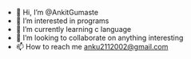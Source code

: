 - 👋 Hi, I’m @AnkitGumaste
- 👀 I’m interested in programs
- 🌱 I’m currently learning c language
- 💞️ I’m looking to collaborate on anything interesting
- 📫 How to reach me anku2112002@gmail.com

<!---
AnkitGumaste/AnkitGumaste is a ✨ special ✨ repository because its `README.md` (this file) appears on your GitHub profile.
You can click the Preview link to take a look at your changes.
--->
